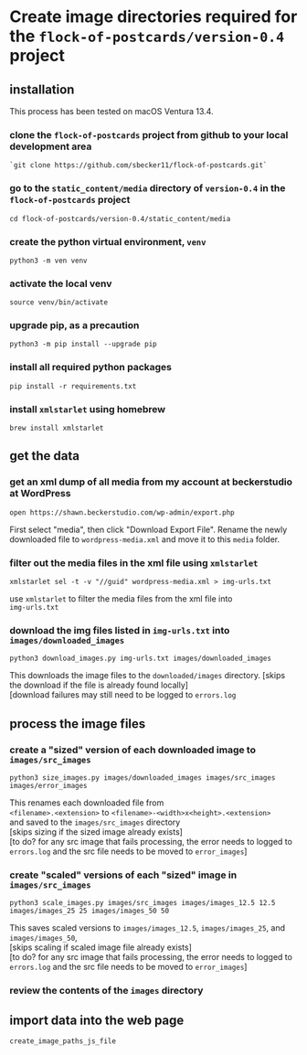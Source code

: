 # Create image directories required for the `flock-of-postcards/version-0.4` project

## installation  

This process has been tested on macOS Ventura 13.4.

### clone the `flock-of-postcards` project from github to your local development area  

    `git clone https://github.com/sbecker11/flock-of-postcards.git`

### go to the `static_content/media` directory of `version-0.4` in the `flock-of-postcards` project

    cd flock-of-postcards/version-0.4/static_content/media

### create the python virtual environment, `venv` 

    python3 -m ven venv  

### activate the local venv  

    source venv/bin/activate  

### upgrade pip, as a precaution  

    python3 -m pip install --upgrade pip  

### install all required python packages  

    pip install -r requirements.txt  

### install `xmlstarlet` using homebrew  

    brew install xmlstarlet  

## get the data

### get an xml dump of all media from my account at beckerstudio at WordPress  

    open https://shawn.beckerstudio.com/wp-admin/export.php  

First select "media", then click "Download Export File". 
Rename the newly downloaded file to `wordpress-media.xml`
and move it to this `media` folder.  

### filter out the media files in the xml file using `xmlstarlet`  

    xmlstarlet sel -t -v "//guid" wordpress-media.xml > img-urls.txt  

use `xmlstarlet` to filter the media files from the xml file into  
`img-urls.txt`  


### download the img files listed in `img-urls.txt` into `images/downloaded_images`  

    python3 download_images.py img-urls.txt images/downloaded_images  

This downloads the image files to the `downloaded/images` directory.
[skips the download if the file is already found locally]  
[download failures may still need to be logged to `errors.log`  

## process the image files

### create a "sized" version of each downloaded image to `images/src_images`  

    python3 size_images.py images/downloaded_images images/src_images images/error_images  

This renames each downloaded file from  
 `<filename>.<extension>` to `<filename>-<width>x<height>.<extension>`  
and saved to the  `images/src_images` directory  
[skips sizing if the sized image already exists]  
[to do? for any src image that fails processing, the error needs to logged to `errors.log` and the src file needs to be moved to `error_images`]  

### create "scaled" versions of each "sized" image in `images/src_images`  

    python3 scale_images.py images/src_images images/images_12.5 12.5 images/images_25 25 images/images_50 50

This saves scaled versions to `images/images_12.5`, `images/images_25`, and `images/images_50`,  
[skips scaling if scaled image file already exists]  
[to do? for any src image that fails processing, the error needs to logged to `errors.log` and the src file needs to be moved to `error_images`]  


### review the contents of the `images` directory  

## import data into the web page 

    create_image_paths_js_file 

